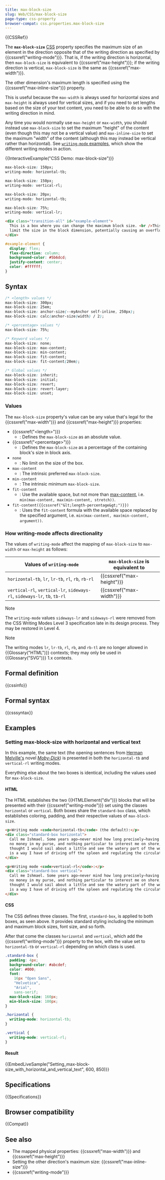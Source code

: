 ```yaml
---
title: max-block-size
slug: Web/CSS/max-block-size
page-type: css-property
browser-compat: css.properties.max-block-size
---
```


{{CSSRef}}

The **`max-block-size`** [CSS](/en-US/docs/Web/CSS) property specifies the maximum size of an element in the direction opposite that of the writing direction as specified by {{cssxref("writing-mode")}}. That is, if the writing direction is horizontal, then `max-block-size` is equivalent to {{cssxref("max-height")}}; if the writing direction is vertical, `max-block-size` is the same as {{cssxref("max-width")}}.

The other dimension's maximum length is specified using the {{cssxref("max-inline-size")}} property.

This is useful because the `max-width` is always used for horizontal sizes and `max-height` is always used for vertical sizes, and if you need to set lengths based on the size of your text content, you need to be able to do so with the writing direction in mind.

Any time you would normally use `max-height` or `max-width`, you should instead use `max-block-size` to set the maximum "height" of the content (even though this may not be a vertical value) and `max-inline-size` to set the maximum "width" of the content (although this may instead be vertical rather than horizontal). See [`writing-mode` examples](/en-US/docs/Web/CSS/writing-mode#examples), which show the different writing modes in action.

{{InteractiveExample("CSS Demo: max-block-size")}}

```css interactive-example-choice
max-block-size: 150px;
writing-mode: horizontal-tb;
```

```css interactive-example-choice
max-block-size: 150px;
writing-mode: vertical-rl;
```

```css interactive-example-choice
max-block-size: 20px;
writing-mode: horizontal-tb;
```

```css interactive-example-choice
max-block-size: 75%;
writing-mode: vertical-lr;
```

```html interactive-example
<div class="transition-all" id="example-element">
  This is a box where you can change the maximum block size. <br />This will
  limit the size in the block dimension, potentially causing an overflow.
</div>
```

```css interactive-example
#example-element {
  display: flex;
  flex-direction: column;
  background-color: #5b6dcd;
  justify-content: center;
  color: #ffffff;
}
```

## Syntax

```css
/* <length> values */
max-block-size: 300px;
max-block-size: 25em;
max-block-size: anchor-size(--myAnchor self-inline, 250px);
max-block-size: calc(anchor-size(width) / 2);

/* <percentage> values */
max-block-size: 75%;

/* Keyword values */
max-block-size: none;
max-block-size: max-content;
max-block-size: min-content;
max-block-size: fit-content;
max-block-size: fit-content(20em);

/* Global values */
max-block-size: inherit;
max-block-size: initial;
max-block-size: revert;
max-block-size: revert-layer;
max-block-size: unset;
```

### Values

The `max-block-size` property's value can be any value that's legal for the {{cssxref("max-width")}} and {{cssxref("max-height")}} properties:

- {{cssxref("&lt;length&gt;")}}
  - : Defines the `max-block-size` as an absolute value.
- {{cssxref("&lt;percentage&gt;")}}
  - : Defines the `max-block-size` as a percentage of the containing block's size in block axis.
- `none`
  - : No limit on the size of the box.
- `max-content`
  - : The intrinsic preferred `max-block-size`.
- `min-content`
  - : The intrinsic minimum `max-block-size`.
- `fit-content`
  - : Use the available space, but not more than [max-content](/en-US/docs/Web/CSS/max-content), i.e. `min(max-content, max(min-content, stretch))`.
- `fit-content({{cssxref("&lt;length-percentage&gt;")}})`
  - : Uses the `fit-content` formula with the available space replaced by the specified argument, i.e. `min(max-content, max(min-content, argument))`.

### How writing-mode affects directionality

The values of `writing-mode` affect the mapping of `max-block-size` to `max-width` or `max-height` as follows:

| Values of `writing-mode`                                                  | `max-block-size` is equivalent to |
| ------------------------------------------------------------------------- | --------------------------------- |
| `horizontal-tb`, `lr`, `lr-tb`, `rl`, `rb`, `rb-rl`                       | {{cssxref("max-height")}}         |
| `vertical-rl`, `vertical-lr`, `sideways-rl`, `sideways-lr`, `tb`, `tb-rl` | {{cssxref("max-width")}}          |

> [!NOTE]
> The `writing-mode` values `sideways-lr` and `sideways-rl` were removed from the CSS Writing Modes Level 3 specification late in its design process. They may be restored in Level 4.

> [!NOTE]
> The writing modes `lr`, `lr-tb`, `rl`, `rb`, and `rb-tl` are no longer allowed in {{Glossary("HTML")}} contexts; they may only be used in {{Glossary("SVG")}} 1.x contexts.

## Formal definition

{{cssinfo}}

## Formal syntax

{{csssyntax}}

## Examples

### Setting max-block-size with horizontal and vertical text

In this example, the same text (the opening sentences from [Herman Melville's](https://en.wikipedia.org/wiki/Herman_Melville) novel _[Moby-Dick](https://en.wikipedia.org/wiki/Moby-Dick)_) is presented in both the `horizontal-tb` and `vertical-rl` writing modes.

Everything else about the two boxes is identical, including the values used for `max-block-size`.

#### HTML

The HTML establishes the two {{HTMLElement("div")}} blocks that will be presented with their {{cssxref("writing-mode")}} set using the classes `horizontal` or `vertical`. Both boxes share the `standard-box` class, which establishes coloring, padding, and their respective values of `max-block-size`.

```html
<p>Writing mode <code>horizontal-tb</code> (the default):</p>
<div class="standard-box horizontal">
  Call me Ishmael. Some years ago—never mind how long precisely—having little or
  no money in my purse, and nothing particular to interest me on shore, I
  thought I would sail about a little and see the watery part of the world. It
  is a way I have of driving off the spleen and regulating the circulation.
</div>

<p>Writing mode <code>vertical-rl</code>:</p>
<div class="standard-box vertical">
  Call me Ishmael. Some years ago—never mind how long precisely—having little or
  no money in my purse, and nothing particular to interest me on shore, I
  thought I would sail about a little and see the watery part of the world. It
  is a way I have of driving off the spleen and regulating the circulation.
</div>
```

#### CSS

The CSS defines three classes. The first, `standard-box`, is applied to both boxes, as seen above. It provides standard styling including the minimum and maximum block sizes, font size, and so forth.

After that come the classes `horizontal` and `vertical`, which add the {{cssxref("writing-mode")}} property to the box, with the value set to `horizontal-tb` or `vertical-rl` depending on which class is used.

```css
.standard-box {
  padding: 4px;
  background-color: #abcdef;
  color: #000;
  font:
    16px "Open Sans",
    "Helvetica",
    "Arial",
    sans-serif;
  max-block-size: 160px;
  min-block-size: 100px;
}

.horizontal {
  writing-mode: horizontal-tb;
}

.vertical {
  writing-mode: vertical-rl;
}
```

#### Result

{{EmbedLiveSample("Setting_max-block-size_with_horizontal_and_vertical_text", 600, 850)}}

## Specifications

{{Specifications}}

## Browser compatibility

{{Compat}}

## See also

- The mapped physical properties: {{cssxref("max-width")}} and {{cssxref("max-height")}}
- Setting the other direction's maximum size: {{cssxref("max-inline-size")}}
- {{cssxref("writing-mode")}}
